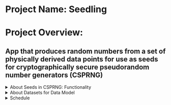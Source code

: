 # Project Name: **Seedling**

# Project Overview: 
## App that produces random numbers from a set of physically derived data points for use as seeds for cryptographically secure pseudorandom number generators (CSPRNG)

<details>
    <summary>About Seeds in CSPRNG:  Functionality</summary>
    User will be presented with a welcome page that allows user to upload or call physical measurement datasets from a database that can be used as the [**initial entropy**](https://cryptobook.nakov.com/secure-random-generators), (starting random data) also known as **seeds**, that a CSPRNG algorithm can expand to generate a token.  The minimum character length of the token will be 128 bits.  This app will then hash the token via SHA-256 to maintain integrity.  The token can be used for many functions including as a CSRF token and other secret tokens.  The goal of the app is to generate sufficiently random and cryptographically secure tokens for security applications by utilizing random physical data generated by devices or structures that produce and/or utilize zero emissions energy as seeds.  This will provide another functionality for these zero emissions devices with the potential of generating a source for real-time and continuous random data from monitors tracking the energy used and produced by the devices.
</details>

<details>
    <summary>About Datasets for Data Model</summary>
    1. App will utilize data points extracted from databases that store modelling, statistical, performance based and other useful measurements of the physical properties of devices or structures that generate and/or utilize zero emission energy.  Example of target dataset type:  [Proton Exchange Membrane Datasets](https://www.kaggle.com/datasets/sepandhaghighi/proton-exchange-membrane-pem-fuel-cell-dataset); Additional citation for PEM dataset: S. Hamidi, S. Haghighi, K. Askari, Dataset of Standard Tests of Nafion 112 Membrane and Membrane Electrode Assembly (MEA) Activation Tests of Proton Exchange Membrane (PEM) Fuel Cell, ChemRxiv, (2020). doi:10.26434/chemrxiv.11902023.
    2. This app will need to call on other apps that provide access to databases that store physical measurements.  This app will need to temporarily store a limited amount of physical datasets introduced by the user in the form of a csv using python in the case that the user wishes to use their own datasets.  This app will need to call on another app to apply a known CSPRNG algorithm to generate a token.
    3. This app will need to call on another app(s) to generate a SHA-256 hash of the token.
</details>

<details>
    <summary>Schedule</summary>

    Tasks:
```
    - [  ]Create welcome page with a section to input random data as seed that will start the process of generating a hashed token.
    - [ ] Location for uploading or downloading of physically derived random measurement data.
    - [ ] Location to temporarily store user datasets as csv using Python.
    - [ ] For additional seed generation datasets can be calculated for minimums/maximum/inflection points on a graph generated by the datasets.  This can be visualized and calculated in a seperate webpage.  The additional data points can be added to the temporary database.
    - [ ] Create empty database to temporarily store datasets.
    -[ ] Create api call for databases, CSPRNG algorithms and SHA-256 encoders.
    - [ ] Create login/logout page and backend for the user to store their seeds in their accounts.
  ```  
    
    HTML/CSS/JavaScript will be used to prepare the webpages.  Python will be used for calculations and django functions and models.
</details>
